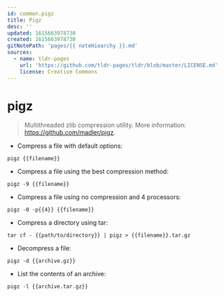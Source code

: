 ```yaml
---
id: common.pigz
title: Pigz
desc: ''
updated: 1615663978730
created: 1615663978730
gitNotePath: 'pages/{{ noteHiearchy }}.md'
sources:
  - name: tldr-pages
    url: 'https://github.com/tldr-pages/tldr/blob/master/LICENSE.md'
    license: Creative Commons
---
```

# pigz

> Multithreaded zlib compression utility.
> More information: <https://github.com/madler/pigz>.

- Compress a file with default options:

`pigz {{filename}}`

- Compress a file using the best compression method:

`pigz -9 {{filename}}`

- Compress a file using no compression and 4 processors:

`pigz -0 -p{{4}} {{filename}}`

- Compress a directory using tar:

`tar cf - {{path/to/directory}} | pigz > {{filename}}.tar.gz`

- Decompress a file:

`pigz -d {{archive.gz}}`

- List the contents of an archive:

`pigz -l {{archive.tar.gz}}`

